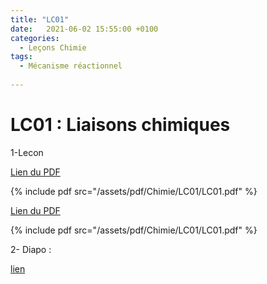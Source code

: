 ```yaml
---
title: "LC01"
date:   2021-06-02 15:55:00 +0100
categories:
  - Leçons Chimie
tags:
  - Mécanisme réactionnel
  
---
```


# LC01 : Liaisons chimiques

1-Lecon

[Lien du PDF](/assets/pdf/Chimie/LC01/LC01.pdf)

{% include pdf src="/assets/pdf/Chimie/LC01/LC01.pdf" %}

[Lien du PDF](/assets/pdf/Chimie/LC01/LC01.pdf)

{% include pdf src="/assets/pdf/Chimie/LC01/LC01.pdf" %}

2- Diapo : 

<a href="/assets/pdf/Chimie/LC01/LC01.pptx" download>lien</a>

